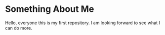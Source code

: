 # Something About Me
Hello, everyone this is my first repository. I am looking forward to see what I can do more.
